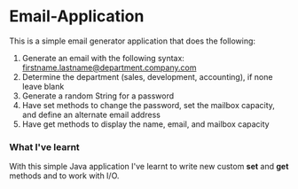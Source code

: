 # Email-Application

This is a simple email generator application that does the following:

  1. Generate an email with the following syntax: firstname.lastname@department.company.com 
  2. Determine the department (sales, development, accounting), if none leave blank 
  3. Generate a random String for a password 
  4. Have set methods to change the password, set the mailbox capacity, and define an alternate email address 
  5. Have get methods to display the name, email, and mailbox capacity 

### What I've learnt
With this simple Java application I've learnt to write new custom **set** and **get** methods and to work with I/O.
